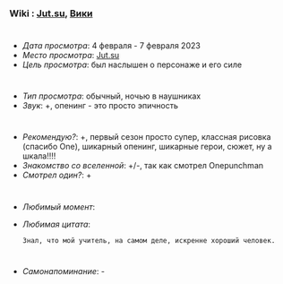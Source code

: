 ### Wiki : [Jut.su](https://jut.su/), [Вики](https://ru.wikipedia.org/wiki/%D0%9C%D0%BE%D0%B1_%D0%9F%D1%81%D0%B8%D1%85%D0%BE_100)

#

* *Дата просмотра*: 4 февраля - 7 февраля 2023
* *Место просмотра*: [Jut.su](https://jut.su/mob-100/season-2/)
* *Цель просмотра*: был наслышен о персонаже и его силе

#

* *Тип просмотра*: обычный, ночью в наушниках
* *Звук*: +, опенинг - это просто эпичность

#
* *Рекомендую?*: +, первый сезон просто супер, классная рисовка (спасибо One), шикарный опенинг, шикарные герои, сюжет, ну а шкала!!!!
* *Знакомство со вселенной*: +/-, так как смотрел Onepunchman
* *Смотрел один?*: +

#
* *Любимый момент*: 
* *Любимая цитата*: 

    ```
    Знал, что мой учитель, на самом деле, искренне хороший человек.
    ```
#
* *Самонапоминание*: -
#

